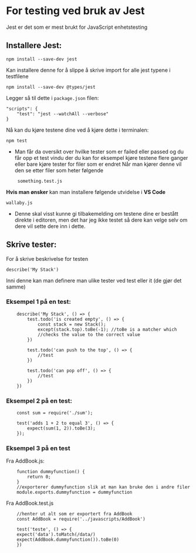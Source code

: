 # For testing ved bruk av Jest 
Jest er det som er mest brukt for JavaScript enhetstesting

## Installere Jest:

    npm install --save-dev jest

Kan installere denne for å slippe å skrive import for alle jest typene i testfilene

    npm install --save-dev @types/jest

Legger så til dette i `package.json` filen:
    
    "scripts": {
        "test": "jest --watchAll --verbose"
    }
Nå kan du kjøre testene dine ved å kjøre dette i terminalen:
    
    npm test

- Man får da oversikt over hvilke tester som er failed eller passed og du får opp et test vindu der du kan for eksempel kjøre testene flere ganger eller bare kjøre tester for filer som er endret
Når man kjører denne vil den se etter filer som heter følgende

       something.test.js

**Hvis man ønsker** kan man installere følgende utvidelse i **VS Code**

    wallaby.js

- Denne skal visst kunne gi tilbakemelding om testene dine er bestått direkte i editoren, men det har jeg ikke testet så dere kan velge selv om dere vil sette dere inn i dette.


## Skrive tester:

For å skrive beskrivelse for testen 

    describe('My Stack')

Inni denne kan man definere man ulike tester ved test eller it (de gjør det samme)

### Eksempel 1 på en test:
        describe('My Stack', () => {
            test.todo('is created empty', () => {
                const stack = new Stack();
                except(stack.top).toBe(-1); //toBe is a matcher which 
                //checks the value to the correct value
            })

            test.todo('can push to the top', () => {
                //test
            })

            test.todo('can pop off', () => {
                //test
            })
        })

### Eksempel 2 på en test:
        const sum = require('./sum');

        test('adds 1 + 2 to equal 3', () => {
            expect(sum(1, 2)).toBe(3);
        });


### Eksempel 3 på en test

Fra AddBook.js:

        function dummyfunction() {
            return 0;
        }
        //exporterer dummyfunction slik at man kan bruke den i andre filer
        module.exports.dummyfunction = dummyfunction

Fra AddBook.test.js

        //henter ut alt som er exportert fra AddBook
        const AddBook = require('../javascripts/AddBook')

        test('teste', () => {
        expect('data').toMatch(/data/)
        expect(AddBook.dummyfunction()).toBe(0)
        })
